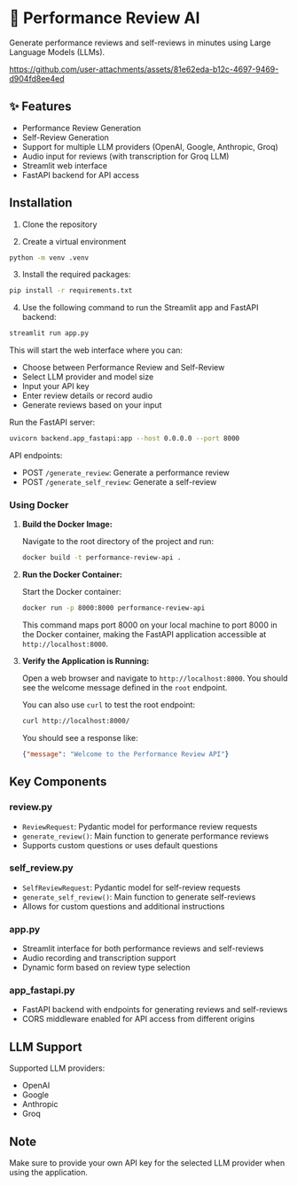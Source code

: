 # 🚀 Performance Review AI
Generate performance reviews and self-reviews in minutes using Large Language Models (LLMs).

https://github.com/user-attachments/assets/81e62eda-b12c-4697-9469-d904fd8ee4ed

## ✨ Features

- Performance Review Generation
- Self-Review Generation
- Support for multiple LLM providers (OpenAI, Google, Anthropic, Groq)
- Audio input for reviews (with transcription for Groq LLM)
- Streamlit web interface
- FastAPI backend for API access

## Installation

1. Clone the repository

2. Create a virtual environment

```bash
python -m venv .venv
```

3. Install the required packages:

```bash
pip install -r requirements.txt
```

4. Use the following command to run the Streamlit app and FastAPI backend:

```bash
streamlit run app.py
```

This will start the web interface where you can:
- Choose between Performance Review and Self-Review
- Select LLM provider and model size
- Input your API key
- Enter review details or record audio
- Generate reviews based on your input

Run the FastAPI server:

```bash
uvicorn backend.app_fastapi:app --host 0.0.0.0 --port 8000
```

API endpoints:
- POST `/generate_review`: Generate a performance review
- POST `/generate_self_review`: Generate a self-review

### Using Docker

1. **Build the Docker Image:**

   Navigate to the root directory of the project and run:

   ```bash
   docker build -t performance-review-api .
   ```

2. **Run the Docker Container:**

   Start the Docker container:

   ```bash
   docker run -p 8000:8000 performance-review-api
   ```

   This command maps port 8000 on your local machine to port 8000 in the Docker container, making the FastAPI application accessible at `http://localhost:8000`.

3. **Verify the Application is Running:**

   Open a web browser and navigate to `http://localhost:8000`. You should see the welcome message defined in the `root` endpoint.

   You can also use `curl` to test the root endpoint:

   ```bash
   curl http://localhost:8000/
   ```

   You should see a response like:

   ```json
   {"message": "Welcome to the Performance Review API"}
   ```

## Key Components

### review.py
- `ReviewRequest`: Pydantic model for performance review requests
- `generate_review()`: Main function to generate performance reviews
- Supports custom questions or uses default questions

### self_review.py
- `SelfReviewRequest`: Pydantic model for self-review requests
- `generate_self_review()`: Main function to generate self-reviews
- Allows for custom questions and additional instructions

### app.py
- Streamlit interface for both performance reviews and self-reviews
- Audio recording and transcription support
- Dynamic form based on review type selection

### app_fastapi.py
- FastAPI backend with endpoints for generating reviews and self-reviews
- CORS middleware enabled for API access from different origins

## LLM Support

Supported LLM providers:
- OpenAI
- Google
- Anthropic
- Groq

## Note

Make sure to provide your own API key for the selected LLM provider when using the application.
